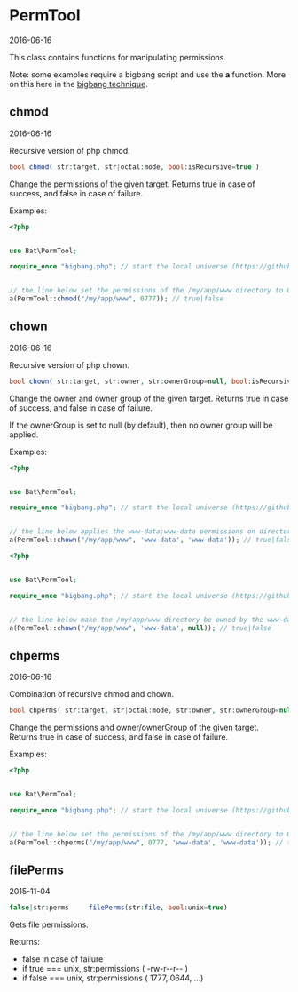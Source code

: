 PermTool
=====================
2016-06-16



This class contains functions for manipulating permissions.




Note: 
some examples require a bigbang script and use the **a** function. More on this here in the [bigbang technique]( https://github.com/lingtalfi/TheScientist/blob/master/convention.portableAutoloader.eng.md ).



chmod
-----------
2016-06-16

Recursive version of php chmod.


```php
bool chmod( str:target, str|octal:mode, bool:isRecursive=true )
```

Change the permissions of the given target.
Returns true in case of success, and false in case of failure.




Examples:

```php
<?php


use Bat\PermTool;

require_once "bigbang.php"; // start the local universe (https://github.com/lingtalfi/Observer/blob/master/article/article.planetReference.eng.md)


// the line below set the permissions of the /my/app/www directory to 0777 (recursively)
a(PermTool::chmod("/my/app/www", 0777)); // true|false
```





chown
-----------
2016-06-16

Recursive version of php chown.


```php
bool chown( str:target, str:owner, str:ownerGroup=null, bool:isRecursive=true )
```

Change the owner and owner group of the given target.
Returns true in case of success, and false in case of failure.

If the ownerGroup is set to null (by default), then no owner group will be applied.


Examples:

```php
<?php


use Bat\PermTool;

require_once "bigbang.php"; // start the local universe (https://github.com/lingtalfi/Observer/blob/master/article/article.planetReference.eng.md)


// the line below applies the www-data:www-data permissions on directory /my/app/www (recursively)
a(PermTool::chown("/my/app/www", 'www-data', 'www-data')); // true|false
```


```php
<?php


use Bat\PermTool;

require_once "bigbang.php"; // start the local universe (https://github.com/lingtalfi/Observer/blob/master/article/article.planetReference.eng.md)


// the line below make the /my/app/www directory be owned by the www-data user (recursively).
a(PermTool::chown("/my/app/www", 'www-data', null)); // true|false
```









chperms
-----------
2016-06-16

Combination of recursive chmod and chown.


```php
bool chperms( str:target, str|octal:mode, str:owner, str:ownerGroup=null, bool:isRecursive=true )
```

Change the permissions and owner/ownerGroup of the given target.
Returns true in case of success, and false in case of failure.




Examples:

```php
<?php


use Bat\PermTool;

require_once "bigbang.php"; // start the local universe (https://github.com/lingtalfi/Observer/blob/master/article/article.planetReference.eng.md)


// the line below set the permissions of the /my/app/www directory to 0777 (recursively), and make that dir be owned by www-data:www-data
a(PermTool::chperms("/my/app/www", 0777, 'www-data', 'www-data')); // true|false
```




filePerms
------------
2015-11-04
     
     
```php     
false|str:perms     filePerms(str:file, bool:unix=true)     
```     
     
Gets file permissions.

Returns:        
- false in case of failure
- if true === unix, str:permissions       ( -rw-r--r-- )
- if false === unix, str:permissions      ( 1777, 0644, ...)

     




